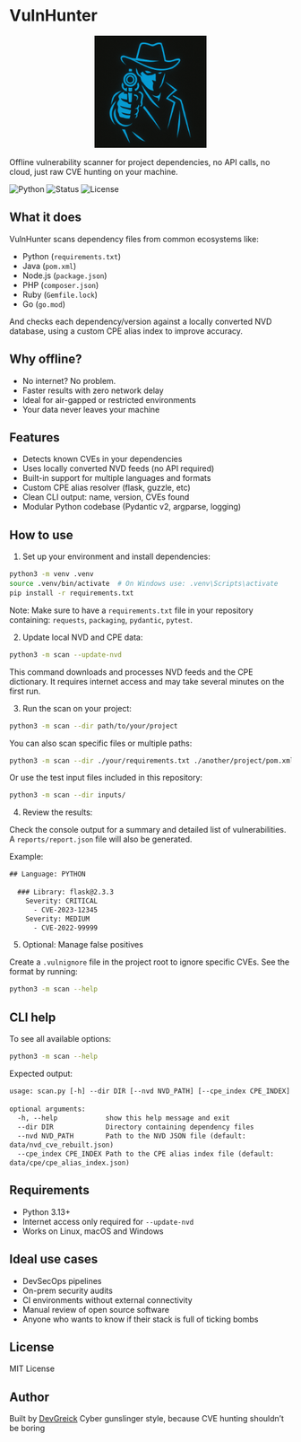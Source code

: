 # VulnHunter

<p align="center">
  <img src="logo.png" alt="VulnHunter logo" width="200">
</p>

Offline vulnerability scanner for project dependencies,
no API calls, no cloud, just raw CVE hunting on your machine.

![Python](https://img.shields.io/badge/Python-3.13%2B-blue)
![Status](https://img.shields.io/badge/Offline-Yes-brightgreen)
![License](https://img.shields.io/badge/License-MIT-yellow)

## What it does

VulnHunter scans dependency files from common ecosystems like:

* Python (`requirements.txt`)
* Java (`pom.xml`)
* Node.js (`package.json`)
* PHP (`composer.json`)
* Ruby (`Gemfile.lock`)
* Go (`go.mod`)

And checks each dependency/version against a locally converted NVD database, using a custom CPE alias index to improve accuracy.

## Why offline?

* No internet? No problem.
* Faster results with zero network delay
* Ideal for air-gapped or restricted environments
* Your data never leaves your machine

## Features

* Detects known CVEs in your dependencies
* Uses locally converted NVD feeds (no API required)
* Built-in support for multiple languages and formats
* Custom CPE alias resolver (flask, guzzle, etc)
* Clean CLI output: name, version, CVEs found
* Modular Python codebase (Pydantic v2, argparse, logging)

## How to use

1. Set up your environment and install dependencies:

```bash
python3 -m venv .venv
source .venv/bin/activate  # On Windows use: .venv\Scripts\activate
pip install -r requirements.txt
```

Note: Make sure to have a `requirements.txt` file in your repository containing: `requests`, `packaging`, `pydantic`, `pytest`.

2. Update local NVD and CPE data:

```bash
python3 -m scan --update-nvd
```

This command downloads and processes NVD feeds and the CPE dictionary. It requires internet access and may take several minutes on the first run.

3. Run the scan on your project:

```bash
python3 -m scan --dir path/to/your/project
```

You can also scan specific files or multiple paths:

```bash
python3 -m scan --dir ./your/requirements.txt ./another/project/pom.xml
```

Or use the test input files included in this repository:

```bash
python3 -m scan --dir inputs/
```

4. Review the results:

Check the console output for a summary and detailed list of vulnerabilities. A `reports/report.json` file will also be generated.

Example:

```
## Language: PYTHON

  ### Library: flask@2.3.3
    Severity: CRITICAL
      - CVE-2023-12345
    Severity: MEDIUM
      - CVE-2022-99999
```

5. Optional: Manage false positives

Create a `.vulnignore` file in the project root to ignore specific CVEs. See the format by running:

```bash
python3 -m scan --help
```

## CLI help

To see all available options:

```bash
python3 -m scan --help
```

Expected output:

```
usage: scan.py [-h] --dir DIR [--nvd NVD_PATH] [--cpe_index CPE_INDEX]

optional arguments:
  -h, --help            show this help message and exit
  --dir DIR             Directory containing dependency files
  --nvd NVD_PATH        Path to the NVD JSON file (default: data/nvd_cve_rebuilt.json)
  --cpe_index CPE_INDEX Path to the CPE alias index file (default: data/cpe/cpe_alias_index.json)
```

## Requirements

* Python 3.13+
* Internet access only required for `--update-nvd`
* Works on Linux, macOS and Windows

## Ideal use cases

* DevSecOps pipelines
* On-prem security audits
* CI environments without external connectivity
* Manual review of open source software
* Anyone who wants to know if their stack is full of ticking bombs

## License

MIT License

## Author

Built by [DevGreick](https://github.com/DevGreick)
Cyber gunslinger style, because CVE hunting shouldn’t be boring
